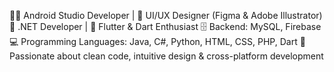👨‍💻 Android Studio Developer | 🎨 UI/UX Designer (Figma & Adobe Illustrator)
🧱 .NET Developer | 📱 Flutter & Dart Enthusiast
🗄️ Backend: MySQL, Firebase
💻 Programming Languages: Java, C#, Python, HTML, CSS, PHP, Dart
🧠 Passionate about clean code, intuitive design & cross-platform development
